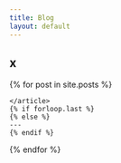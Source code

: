 ```yaml
---
title: Blog
layout: default
---
```

## x
{% for post in site.posts %}
  <article class="{% if forloop.first %}first{% elsif forloop.last %}last{% else %}middle{% endif %}">

	</article>
	{% if forloop.last %}
	{% else %}
	---
	{% endif %}
{% endfor %}
